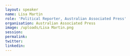 ```yaml
---
layout: speaker
name: Lisa Martin
role: 'Political Reporter, Australian Associated Press'
organisation: Australian Associated Press
image: /uploads/Lisa Martin.png
session:
permalink:
twitter:
linkedin:
---
```



